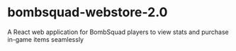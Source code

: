 # bombsquad-webstore-2.0
A React web application for BombSquad players to view stats and purchase in-game items seamlessly
